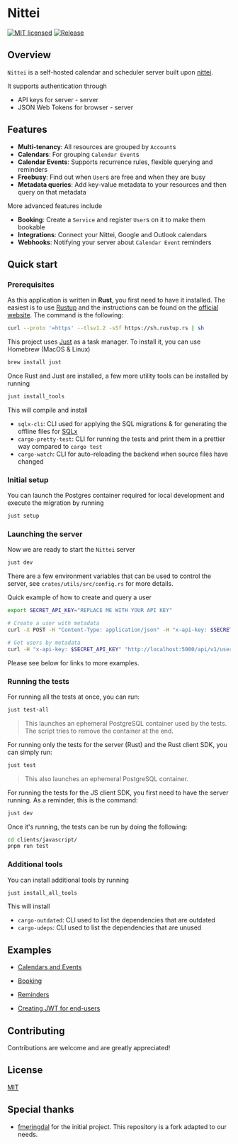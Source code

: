 <!-- <div align="center">
<img width="400" src="docs/logo.png" alt="logo">
</div> -->

# Nittei

[![MIT licensed](https://img.shields.io/badge/License-MIT-blue.svg)](LICENSE)
[![Release](https://github.com/meetsmore/nittei/actions/workflows/release.yml/badge.svg)](https://github.com/meetsmore/nittei/actions/workflows/release.yml)

## Overview

`Nittei` is a self-hosted calendar and scheduler server built upon [nittei](https://github.com/fmeringdal/nettu-scheduler).

<!-- It aims to provide the building blocks for building calendar / booking apps with ease. It has a simple REST API and also a [JavaScript SDK](https://www.npmjs.com/package/@nittei/sdk-scheduler) and [Rust SDK](https://crates.io/crates/nittei_sdk). -->

It supports authentication through

- API keys for server - server
- JSON Web Tokens for browser - server

## Features

- **Multi-tenancy**: All resources are grouped by `Account`s
- **Calendars**: For grouping `Calendar Event`s
- **Calendar Events**: Supports recurrence rules, flexible querying and reminders
- **Freebusy**: Find out when `User`s are free and when they are busy
- **Metadata queries**: Add key-value metadata to your resources and then query on that metadata

More advanced features include

- **Booking**: Create a `Service` and register `User`s on it to make them bookable
- **Integrations**: Connect your Nittei, Google and Outlook calendars
- **Webhooks**: Notifying your server about `Calendar Event` reminders

## Quick start

### Prerequisites

As this application is written in **Rust**, you first need to have it installed. The easiest is to use [Rustup](https://rustup.rs/) and the instructions can be found on the [official website](https://rustup.rs/). The command is the following:

```sh
curl --proto '=https' --tlsv1.2 -sSf https://sh.rustup.rs | sh
```

This project uses [Just](https://github.com/casey/just) as a task manager. To install it, you can use Homebrew (MacOS & Linux)

```sh
brew install just
```

Once Rust and Just are installed, a few more utility tools can be installed by running

```sh
just install_tools
```

This will compile and install

- `sqlx-cli`: CLI used for applying the SQL migrations & for generating the offline files for [SQLx](https://github.com/launchbadge/sqlx/blob/main/sqlx-cli/README.md)
- `cargo-pretty-test`: CLI for running the tests and print them in a prettier way compared to `cargo test`
- `cargo-watch`: CLI for auto-reloading the backend when source files have changed

### Initial setup

You can launch the Postgres container required for local development and execute the migration by running

```sh
just setup
```

### Launching the server

Now we are ready to start the `Nittei` server

```bash
just dev
```

There are a few environment variables that can be used to control the server, see `crates/utils/src/config.rs` for more details.

Quick example of how to create and query a user

```bash
export SECRET_API_KEY="REPLACE ME WITH YOUR API KEY"

# Create a user with metadata
curl -X POST -H "Content-Type: application/json" -H "x-api-key: $SECRET_API_KEY" -d '{"metadata": { "groupId": "123" }}' http://localhost:5000/api/v1/user

# Get users by metadata
curl -H "x-api-key: $SECRET_API_KEY" "http://localhost:5000/api/v1/user/meta?key=groupId&value=123"
```

Please see below for links to more examples.

### Running the tests

For running all the tests at once, you can run:

```sh
just test-all
```

> This launches an ephemeral PostgreSQL container used by the tests. The script tries to remove the container at the end.

For running only the tests for the server (Rust) and the Rust client SDK, you can simply run:

```sh
just test
```

> This also launches an ephemeral PostgreSQL container.

For running the tests for the JS client SDK, you first need to have the server running. As a reminder, this is the command:

```sh
just dev
```

Once it's running, the tests can be run by doing the following:

```sh
cd clients/javascript/
pnpm run test
```

### Additional tools

You can install additional tools by running

```sh
just install_all_tools
```

This will install

- `cargo-outdated`: CLI used to list the dependencies that are outdated
- `cargo-udeps`: CLI used to list the dependencies that are unused

## Examples

- [Calendars and Events](examples/calendar-events.md)

- [Booking](examples/booking.md)

- [Reminders](examples/reminders.md)

- [Creating JWT for end-users](examples/jwt.md)

## Contributing

Contributions are welcome and are greatly appreciated!

## License

[MIT](LICENSE)

## Special thanks

- [fmeringdal](https://github.com/fmeringdal/nettu-scheduler) for the initial project. This repository is a fork adapted to our needs.
